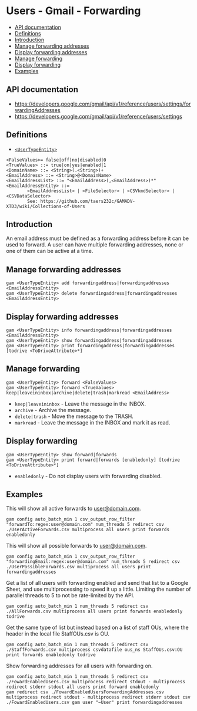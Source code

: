 # Users - Gmail - Forwarding
- [API documentation](#api-documentation)
- [Definitions](#definitions)
- [Introduction](#introduction)
- [Manage forwarding addresses](#manage-forwarding-addresses)
- [Display forwarding addresses](#display-forwarding-addresses)
- [Manage forwarding](#manage-forwarding)
- [Display forwarding](#display-forwarding)
- [Examples](#examples)

## API documentation
* https://developers.google.com/gmail/api/v1/reference/users/settings/forwardingAddresses
* https://developers.google.com/gmail/api/v1/reference/users/settings

## Definitions
* [`<UserTypeEntity>`](Collections-of-Users)

```
<FalseValues>= false|off|no|disabled|0
<TrueValues> ::= true|on|yes|enabled|1
<DomainName> ::= <String>(.<String>)+
<EmailAddress> ::= <String>@<DomainName>
<EmailAddressList> ::= "<EmailAddress>(,<EmailAddress>)*"
<EmailAddressEntity> ::=
        <EmailAddressList> | <FileSelector> | <CSVkmdSelector> | <CSVDataSelector>
        See: https://github.com/taers232c/GAMADV-XTD3/wiki/Collections-of-Users
```
## Introduction
An email address must be defined as a forwarding address before it can be used to forward.
A user can have multiple forwarding addresses, none or one of them can be active at a time.

## Manage forwarding addresses
```
gam <UserTypeEntity> add forwardingaddress|forwardingaddresses <EmailAddressEntity>
gam <UserTypeEntity> delete forwardingaddress|forwardingaddresses <EmailAddressEntity>
```
## Display forwarding addresses
```
gam <UserTypeEntity> info forwardingaddress|forwardingaddresses <EmailAddressEntity>
gam <UserTypeEntity> show forwardingaddress|forwardingaddresses
gam <UserTypeEntity> print forwardingaddress|forwardingaddresses [todrive <ToDriveAttribute>*]
```
## Manage forwarding
```
gam <UserTypeEntity> forward <FalseValues>
gam <UserTypeEntity> forward <TrueValues> keep|leaveininbox|archive|delete|trash|markread <EmailAddress>
```
* `keep|leaveininbox` - Leave the message in the INBOX.
* `archive` - Archive the message.
* `delete|trash` - Move the message to the TRASH.
* `markread` - Leave the message in the INBOX and mark it as read.

## Display forwarding
```
gam <UserTypeEntity> show forward|forwards
gam <UserTypeEntity> print forward|forwards [enabledonly] [todrive <ToDriveAttribute>*]

```
* `enabledonly` - Do not display users with forwarding disabled.

## Examples

This will show all active forwards to user@domain.com.
```
gam config auto_batch_min 1 csv_output_row_filter "forwardTo:regex:user@domain.com" num_threads 5 redirect csv ./UserActiveForwards.csv multiprocess all users print forwards enabledonly
```

This will show all possible forwards to user@domain.com.
```
gam config auto_batch_min 1 csv_output_row_filter "forwardingEmail:regex:user@domain.com" num_threads 5 redirect csv ./UserPossibleForwards.csv multiprocess all users print forwardingaddresses
```

Get a list of all users with forwarding enabled and send that list to a Google Sheet, and use multiprocessing to speed it up a little. Limiting the number of parallel threads to 5 to not be rate-limited by the API.

```
gam config auto_batch_min 1 num_threads 5 redirect csv ./AllForwards.csv multiprocess all users print forwards enabledonly todrive
```

Get the same type of list but instead based on a list of staff OUs, where the header in the local file StaffOUs.csv is OU.

```
gam config auto_batch_min 1 num_threads 5 redirect csv ./StaffForwards.csv multiprocess csvdatafile ous_ns StaffOUs.csv:OU print forwards enabledonly todrive
```

Show forwarding addresses for all users with forwarding on.
```
gam config auto_batch_min 1 num_threads 5 redirect csv ./FowardEnabledUsers.csv multiprocess redirect stdout - multiprocess redirect stderr stdout all users print forward enabledonly
gam redirect csv ./FowardEnabledUsersForwardingAddresses.csv multiprocess redirect stdout - multiprocess redirect stderr stdout csv ./FowardEnabledUsers.csv gam user "~User" print forwardingaddresses
```
